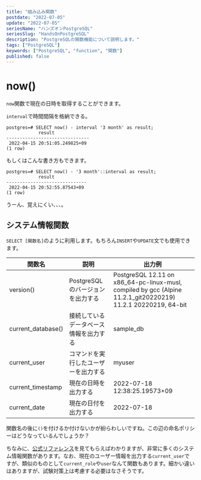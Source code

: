 ```yaml
---
title: "組み込み関数"
postdate: "2022-07-05"
update: "2022-07-05"
seriesName: "ハンズオンPostgreSQL"
seriesSlug: "HandsOnPostgreSQL"
description: "PostgreSQLの関数機能について説明します。"
tags: ["PostgreSQL"]
keywords: ["PostgreSQL", "function", "関数"]
published: false
---
```


# now()

`now`関数で現在の日時を取得することができます。

`interval`で時間間隔を格納できる。

```dummy:title=console
postgres=# SELECT now() - interval '3 month' as result;
            result
-------------------------------
 2022-04-15 20:51:05.249825+09 
(1 row)
```

もしくはこんな書き方もできます。

```dummy:title=console
postgres=# SELECT now() - '3 month'::interval as result;
            result
------------------------------
 2022-04-15 20:52:55.87543+09
(1 row)
```

うーん、覚えにくい、、、。

## システム情報関数

`SELECT [関数名]`のように利用します。もちろん`INSERT`や`UPDATE`文でも使用できます。

|関数名|説明|出力例|
|---|---|---|
|version()|PostgreSQLのバージョンを出力する|PostgreSQL 12.11 on x86_64-pc-linux-musl, compiled by gcc (Alpine 11.2.1_git20220219) 11.2.1 20220219, 64-bit |
|current_database()|接続しているデータベース情報を出力する|sample_db|
|current_user|コマンドを実行したユーザーを出力する|myuser|
|current_timestamp|現在の日時を出力する|2022-07-18 12:38:25.19573+09|
|current_date|現在の日付を出力する|2022-07-18|

関数名の後に`()`を付けるか付けないかが紛らわしいですね。この辺の命名ポリシーはどうなっているんでしょうか？

ちなみに、[公式リファレンス](https://www.postgresql.jp/document/12/html/functions-info.html)を見てもらえばわかりますが、非常に多くのシステム情報関数があります。なお、現在のユーザー情報を出力する`current_user`ですが、類似のものとして`current_role`や`user`なんて関数もあります。細かい違いはありますが、試験対策上は考慮する必要はなさそうです。

